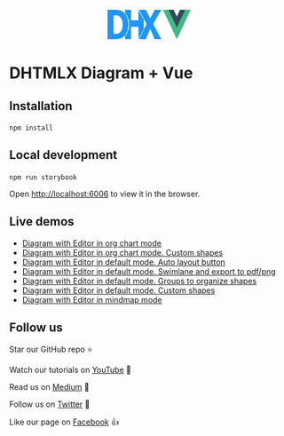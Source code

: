 <p align="center">
	<a href="https://dhtmlx.github.io/vue-suite-demo/?path=/story/calendar--base"><img src="https://raw.githubusercontent.com/DHTMLX/vue-suite-demo/master/public/Logo.svg" width="150" height="55"></a>
</p>

# DHTMLX Diagram + Vue

## Installation

`npm install`

## Local development

`npm run storybook`

Open [http://localhost:6006](http://localhost:6006) to view it in the browser.

## Live demos

- [Diagram with Editor in org chart mode](https://dhtmlx.github.io/vue-diagram-demo/?path=/story/org-chart-editor--img-card)
- [Diagram with Editor in org chart mode. Custom shapes](https://dhtmlx.github.io/vue-diagram-demo/?path=/story/org-chart-editor--custom-chape)
- [Diagram with Editor in default mode. Auto layout button](https://dhtmlx.github.io/vue-diagram-demo/?path=/story/default-editor--autoplacement)
- [Diagram with Editor in default mode. Swimlane and export to pdf/png](https://dhtmlx.github.io/vue-diagram-demo/?path=/story/default-editor--swimlane)
- [Diagram with Editor in default mode. Groups to organize shapes](https://dhtmlx.github.io/vue-diagram-demo/?path=/story/default-editor--group)
- [Diagram with Editor in default mode. Custom shapes](https://dhtmlx.github.io/vue-diagram-demo/?path=/story/default-editor--custom-shape)
- [Diagram with Editor in mindmap mode](https://dhtmlx.github.io/vue-diagram-demo/?path=/story/mindmap-editor--emotions)


## Follow us

Star our GitHub repo :star:

Watch our tutorials on [YouTube](https://www.youtube.com/user/dhtmlx/videos) :eyes:

Read us on [Medium](https://medium.com/@dhtmlx) :newspaper:

Follow us on [Twitter](https://twitter.com/dhtmlx) :feet:

Like our page on [Facebook](https://www.facebook.com/dhtmlx/) :thumbsup:
